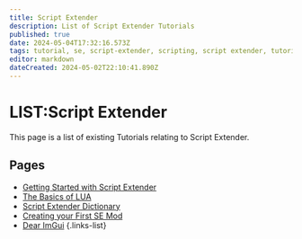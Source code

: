 ```yaml
---
title: Script Extender
description: List of Script Extender Tutorials
published: true
date: 2024-05-04T17:32:16.573Z
tags: tutorial, se, script-extender, scripting, script extender, tutorials
editor: markdown
dateCreated: 2024-05-02T22:10:41.890Z
---
```


# LIST:Script Extender
This page is a list of existing Tutorials relating to Script Extender.

## Pages
- [Getting Started with Script Extender](GettingStarted)
- [The Basics of LUA](the_basics_of_lua)
- [Script Extender Dictionary](se-dictionary)
- [Creating your First SE Mod](creating_your_first_se_mod)
- [Dear ImGui](ImGui-and-You/Dear-ImGui)
{.links-list}